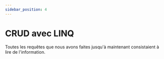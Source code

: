 ```yaml
---
sidebar_position: 4
---
```


# CRUD avec LINQ

Toutes les requêtes que nous avons faites jusqu'à maintenant consistaient à lire de l'information. 